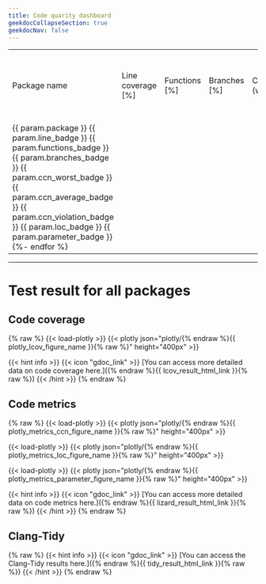 ```yaml
---
title: Code quarity dashboard
geekdocCollapseSection: true
geekdocNav: false
---
```


<div class="wrapped">
<table>
<tr><td> Package name <td> Line coverage [%] <td> Functions [%] <td> Branches [%] <td> CCN (worst) <td> CCN (average) <td> CCN violation count <td> LOC violation count <td> Parameter violation count
{%- for param in param_list %}
<tr><td> {{ param.package }} {{ param.line_badge }} {{ param.functions_badge }} {{ param.branches_badge }} {{ param.ccn_worst_badge }} {{ param.ccn_average_badge }} {{ param.ccn_violation_badge }} {{ param.loc_badge }} {{ param.parameter_badge }}
{%- endfor %}
</table>
</div>

---

# Test result for all packages

## Code coverage

{% raw %}
{{< load-plotly >}}
{{< plotly json="plotly/{% endraw %}{{ plotly_lcov_figure_name }}{% raw %}" height="400px" >}}

{{< hint info >}}
{{< icon "gdoc_link" >}} [You can access more detailed data on code coverage here.]({% endraw %}{{ lcov_result_html_link }}{% raw %})
{{< /hint >}}
{% endraw %}

## Code metrics

{% raw %}
{{< load-plotly >}}
{{< plotly json="plotly/{% endraw %}{{ plotly_metrics_ccn_figure_name }}{% raw %}" height="400px" >}}

{{< load-plotly >}}
{{< plotly json="plotly/{% endraw %}{{ plotly_metrics_loc_figure_name }}{% raw %}" height="400px" >}}

{{< load-plotly >}}
{{< plotly json="plotly/{% endraw %}{{ plotly_metrics_parameter_figure_name }}{% raw %}" height="400px" >}}

{{< hint info >}}
{{< icon "gdoc_link" >}} [You can access more detailed data on code metrics here.]({% endraw %}{{ lizard_result_html_link }}{% raw %})
{{< /hint >}}
{% endraw %}

## Clang-Tidy

{% raw %}
{{< hint info >}}
{{< icon "gdoc_link" >}} [You can access the Clang-Tidy results here.]({% endraw %}{{ tidy_result_html_link }}{% raw %})
{{< /hint >}}
{% endraw %}
